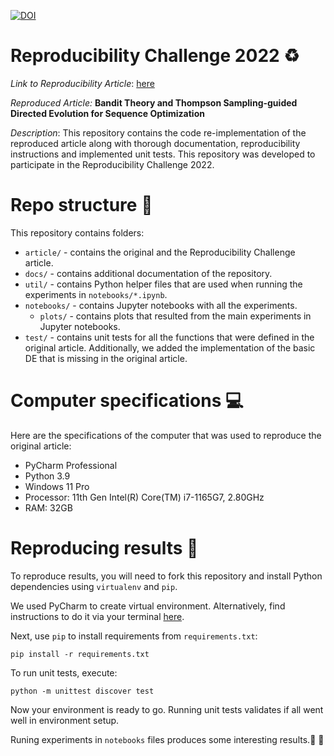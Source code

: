 [![DOI](https://zenodo.org/badge/556385955.svg)](https://zenodo.org/badge/latestdoi/556385955)

# Reproducibility Challenge 2022 :recycle:

*Link to Reproducibility Article*: [here](./article/Reproducibility_Challenge_2022.pdf)

*Reproduced Article:* **Bandit Theory and Thompson Sampling-guided Directed Evolution for Sequence Optimization**

*Description*: This repository contains the code re-implementation of the reproduced article along with thorough
documentation, reproducibility instructions and implemented unit tests. This repository was developed to participate in
the Reproducibility Challenge 2022.

# Repo structure :blue_book:

This repository contains folders:

* ```article/``` - contains the original and the Reproducibility Challenge article.
* ```docs/``` - contains additional documentation of the repository.
* ```util/``` - contains Python helper files that are used when running the experiments in `notebooks/*.ipynb`.
* ```notebooks/``` - contains Jupyter notebooks with all the experiments.
  * ```plots/``` - contains plots that resulted from the main experiments in Jupyter notebooks.
* ```test/``` - contains unit tests for all the functions that were defined in the original article. Additionally, we
  added the implementation of the basic DE that is missing in the original article.

# Computer specifications :computer:

Here are the specifications of the computer that was used to reproduce the original article:

- PyCharm Professional
- Python 3.9
- Windows 11 Pro
- Processor: 11th Gen Intel(R) Core(TM) i7-1165G7, 2.80GHz
- RAM: 32GB

# Reproducing results :snake:

To reproduce results, you will need to fork this repository and install Python dependencies using `virtualenv`
and `pip`.

We used PyCharm to create virtual environment. Alternatively, find instructions to do it via your
terminal [here](https://docs.python.org/3/library/venv.html).

Next, use `pip` to install requirements from `requirements.txt`:

```
pip install -r requirements.txt
```

To run unit tests, execute:

```
python -m unittest discover test
```

Now your environment is ready to go. Running unit tests validates if all went well in environment setup.

Runing experiments in `notebooks` files produces some interesting results.:partying_face: :clinking_glasses:
